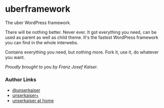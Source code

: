 uberframework
=============

The uber WordPress framework. 

There will be nothing better. Never ever. It got everything you need, can be used as parent as well as child theme. It's the fastest WordPress framework you can find in the whole interwebs.

Contains everything you need, but nothing more. Fork it, use it, do whatever you want.

_Proudly brought to you by Franz Josef Kaiser._

### Author Links

<ul>
<li><a href="https://twitter.com/unserkaiser" alt="Follow on Twitter">@unserkaiser</a></li>
<li><a href="https://plus.google.com/107110219316412982437/" alt="Follow on G+">unserkaiser+</a></li>
<li><a href="http://unserkaiser.com" alt="Visit at the (digital) home">unserkaiser at home</a></li>
</ul>